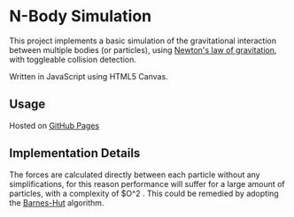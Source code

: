 # N-Body Simulation

This project implements a basic simulation of the gravitational interaction between multiple bodies (or particles), using [Newton's law of gravitation](https://en.wikipedia.org/wiki/Newton%27s_law_of_universal_gravitation), with toggleable collision detection. 

Written in JavaScript using HTML5 Canvas. 

## Usage

Hosted on [GitHub Pages](https://tolmdyn.github.io/nbody/)

## Implementation Details

The forces are calculated directly between each particle without any simplifications, for this reason performance will suffer for a large amount of particles, with a complexity of $O^2 . This could be remedied by adopting the [Barnes-Hut](https://en.wikipedia.org/wiki/Barnes%E2%80%93Hut_simulation) algorithm.

